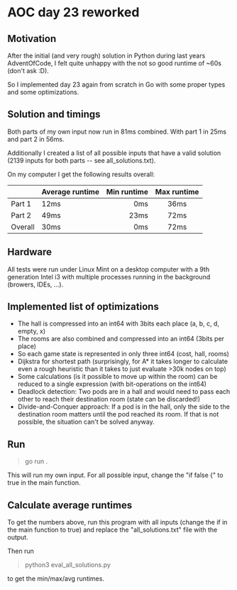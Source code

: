
# AOC day 23 reworked

## Motivation
After the initial (and very rough) solution in Python during last years AdventOfCode, I felt quite unhappy with the
not so good runtime of ~60s (don't ask :D).

So I implemented day 23 again from scratch in Go with some proper types and some optimizations.

## Solution and timings
Both parts of my own input now run in 81ms combined. With part 1 in 25ms and part 2 in 56ms.

Additionally I created a list of all possible inputs that have a valid solution (2139 inputs for both parts -- see all_solutions.txt).

On my computer I get the following results overall:

| | Average runtime | Min runtime | Max runtime |
| :--   | :--  | --:  | :-:  |
Part 1  | 12ms | 0ms  | 36ms |
Part 2  | 49ms | 23ms | 72ms |
Overall | 30ms | 0ms  | 72ms |

## Hardware
All tests were run under Linux Mint on a desktop computer with a 9th generation Intel i3 with multiple processes running in the background (browers, IDEs, ...).

## Implemented list of optimizations

- The hall is compressed into an int64 with 3bits each place (a, b, c, d, empty, x)
- The rooms are also combined and compressed into an int64 (3bits per place)
- So each game state is represented in only three int64 (cost, hall, rooms)
- Dijkstra for shortest path (surprisingly, for A* it takes longer to calculate even a rough heuristic than it takes to just evaluate >30k nodes on top)
- Some calculations (is it possible to move up within the room) can be reduced to a single expression (with bit-operations on the int64)
- Deadlock detection: Two pods are in a hall and would need to pass each other to reach their destination room (state can be discarded!)
- Divide-and-Conquer approach: If a pod is in the hall, only the side to the destination room matters until the pod reached its room. If that is not possible, the situation can't be solved anyway.

## Run

> go run .

This will run my own input. For all possible input, change the "if false {" to true in the main function.

## Calculate average runtimes

To get the numbers above, run this program with all inputs (change the if in the main function to true) and replace the "all_solutions.txt" file with the output.

Then run
> python3 eval_all_solutions.py

to get the min/max/avg runtimes.
